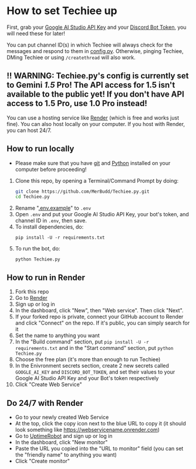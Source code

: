 # How to set Techiee up

First, grab your [Google AI Studio API Key](https://aistudio.google.com/app/apikey) and your [Discord Bot Token](https://discord.com/developers/applications), you will need these for later!

You can put channel ID(s) in which Techiee will always check for the messages and respond to them in [config.py](https://github.com/MerBudd/Techiee.py/edit/main/config.py). Otherwise, pinging Techiee, DMing Techiee or using `/createthread` will also work.

## !! WARNING: Techiee.py's config is currently set to Gemini *1.5* Pro! The API access for 1.5 isn't available to the public yet! If you don't have API access to 1.5 Pro, use 1.0 Pro instead!

You can use a hosting service like [Render](render.com) (which is free and works just fine). You can also host locally on your computer. If you host with Render, you can host 24/7.

## How to run locally
- Please make sure that you have [git](https://git-scm.com/downloads) and [Python](https://python.org/downloads) installed on your computer before proceeding!
1. Clone this repo, by opening a Terminal/Command Prompt by doing:
   ```bash
   git clone https://github.com/MerBudd/Techiee.py.git
   cd Techiee.py
   ```
2. Rename "[.env.example](https://github.com/MerBudd/Techiee.py/blob/main/.env.example)" to `.env`
3. Open `.env` and put your Google AI Studio API Key, your bot's token, and channel ID in `.env`, then save.
4. To install dependencies, do:
   ```
   pip install -U -r requirements.txt
   ```
5. To run the bot, do:
   ```
   python Techiee.py
   ```
   
## How to run in Render
1. Fork this repo
2. Go to [Render](https://render.com/)
3. Sign up or log in
4. In the dashboard, click "New", then "Web service". Then click "Next".
5. If your forked repo is private, connect your GitHub account to Render and click "Connect" on the repo. If it's public, you can simply search for it
6. Set the name to anything you want
7. In the "Build command" section, put `pip install -U -r requirements.txt` and in the "Start command" section, put `python Techiee.py`
8. Choose the free plan (it's more than enough to run Techiee)
9. In the Enivronment secrets section, create 2 new secrets called `GOOGLE_AI_KEY` and `DISCORD_BOT_TOKEN`, and set their values to your Google AI Studio API Key and your Bot's token respectively
10. Click "Create Web Service"

## Do 24/7 with Render
- Go to your newly created Web Service
- At the top, click the copy icon next to the blue URL to copy it (it should look something like https://webservicename.onrender.com)
- Go to [UptimeRobot](https://uptimerobot.com) and sign up or log in
- In the dashboard, click "New monitor"
- Paste the URL you copied into the "URL to monitor" field (you can set the "friendly name" to anything you want)
- Click "Create monitor"
